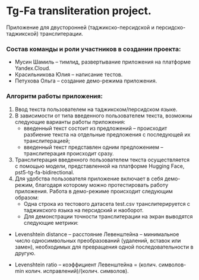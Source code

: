 # Tg-Fa transliteration project.

Приложение для двусторонней (таджикско-персидской и персидско-таджикской) транслитерации.

### Состав команды и роли участников в создании проекта:
* Мусин Шамиль – тимлид, развертывание приложения на платформе Yandex.Cloud.
* Красильникова Юлия – написание тестов.
* Петухова Ольга – создание демо-режима приложения.

### Алгоритм работы приложения:
1) Ввод текста пользователем на таджикском/персидском языке.
2) В зависимости от типа введенного пользователем текста, возможны следующие варианты работы приложения:
    *	введенный текст состоит из предложений – происходит разбиение текста на отдельные предложения с последующей их транслитерацией;
	  * введенный текст представлен одним предложением – транслитерация происходит сразу.
3) Транслитерация введенного пользователем текста осуществляется с помощью модели, представленной на платформе Hugging Face, pst5-tg-fa-bidirectional.
4) Для удобства пользователя приложение включает в себя демо-режим, благодаря которому можно протестировать работу приложения. Работа в демо-режиме происходит следующим образом:
	  * Одна строка из тестового датасета test.csv транслитерируется с таджикского языка на персидский и наоборот.
	  * Для демонстрации точности транслитерации на экран выводятся следующие метрики:
- Levenshtein distance – расстояние Левенштейна – минимальное число односимвольных преобразований (удалений, вставок или замен), необходимых для превращения одной последовательности в другую.

- Levenshtein ratio – коэффициент Левенштейна = (колич. символов-min⁡ колич. исправлений)/(колич. символов).
